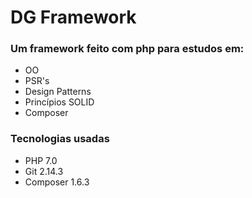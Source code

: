 # DG Framework

### Um framework feito com php para estudos em:
 - OO
 - PSR's 
 - Design Patterns 
 - Princípios SOLID
 - Composer
 
 ### Tecnologias usadas
 - PHP 7.0
 - Git 2.14.3
 - Composer 1.6.3 